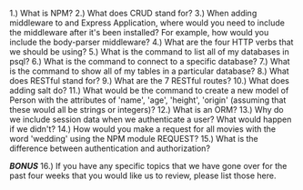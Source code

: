 1.) What is NPM? 
2.) What does CRUD stand for?
3.) When adding middleware to and Express Application, where would you need to include the middleware after it's been
    installed?  For example, how would you include the body-parser middleware?
4.) What are the four HTTP verbs that we should be using?
5.) What is the command to list all of my databases in psql?
6.) What is the command to connect to a specific database?
7.) What is the command to show all of my tables in a particular database?
8.) What does RESTful stand for?
9.) What are the 7 RESTful routes?
10.) What does adding salt do?
11.) What would be the command to create a new model of Person with the attributes of 'name', 'age', 'height', 'origin'
    (assuming that these would all be strings or integers)?
12.) What is an ORM?
13.) Why do we include session data when we authenticate a user?  What would happen if we didn't?
14.) How would you make a request for all movies with the word 'wedding' using the NPM module REQUEST?
15.) What is the difference between authentication and authorization?

***BONUS***
16.) If you have any specific topics that we have gone over for the past four weeks that you would like us to review, 
     please list those here.